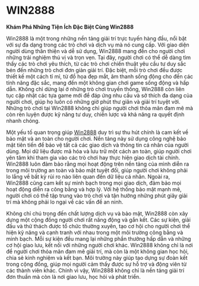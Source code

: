 # WIN2888

**Khám Phá Những Tiện Ích Đặc Biệt Cùng Win2888**

Win2888 là một trong những nền tảng giải trí trực tuyến hàng đầu, nổi bật với sự đa dạng trong các trò chơi và dịch vụ mà nó cung cấp. Với giao diện người dùng thân thiện và dễ sử dụng, Win2888 mang đến cho người chơi những trải nghiệm thú vị và trọn vẹn. Tại đây, người chơi có thể dễ dàng tìm thấy các trò chơi yêu thích, từ các trò chơi chiến thuật yêu cầu tư duy sắc bén đến những trò chơi đơn giản giải trí. Đặc biệt, mỗi trò chơi đều được thiết kế một cách tỉ mỉ, từ đồ họa đẹp mắt, âm thanh sống động cho đến các tính năng đặc sắc, mang đến một không gian chơi game sống động và hấp dẫn. Không chỉ dừng lại ở những trò chơi truyền thống, Win2888 còn liên tục cập nhật các tựa game mới để đáp ứng nhu cầu và sở thích đa dạng của người chơi, giúp họ luôn có những giờ phút thư giãn và giải trí tuyệt vời. Những trò chơi tại Win2888 không chỉ giúp người chơi thỏa mãn đam mê mà còn rèn luyện được kỹ năng tư duy, chiến lược và khả năng ra quyết định nhanh chóng.

Một yếu tố quan trọng giúp <a href="https://win2888.shop">Win2888</a> duy trì sự thu hút chính là cam kết về bảo mật và an toàn cho người chơi. Nền tảng này sử dụng công nghệ bảo mật tiên tiến để bảo vệ tất cả các giao dịch và thông tin cá nhân của người dùng. Mọi dữ liệu được mã hóa và lưu trữ một cách an toàn, giúp người chơi yên tâm khi tham gia vào các trò chơi hay thực hiện giao dịch tài chính. Win2888 luôn đảm bảo rằng mọi hoạt động trên nền tảng của mình diễn ra trong môi trường an toàn và bảo mật tuyệt đối, giúp người chơi không phải lo lắng về bất kỳ rủi ro nào liên quan đến dữ liệu cá nhân. Ngoài ra, Win2888 cũng cam kết sự minh bạch trong mọi giao dịch, đảm bảo mọi hoạt động diễn ra công bằng và hợp lý. Với hệ thống bảo mật mạnh mẽ, người chơi có thể tập trung vào trò chơi và tận hưởng những phút giây giải trí mà không phải lo ngại về các vấn đề an ninh.

Không chỉ chú trọng đến chất lượng dịch vụ và bảo mật, Win2888 còn xây dựng một cộng đồng người chơi rất năng động và gắn kết. Các sự kiện, giải đấu và thử thách được tổ chức thường xuyên, tạo cơ hội cho người chơi thể hiện kỹ năng và cạnh tranh với nhau trong một môi trường công bằng và minh bạch. Mỗi sự kiện đều mang lại những phần thưởng hấp dẫn và những cơ hội giao lưu, kết nối với những người chơi khác. Win2888 không chỉ là nơi để người chơi thỏa mãn đam mê giải trí, mà còn là một không gian học hỏi, chia sẻ kinh nghiệm và kết bạn. Môi trường này giúp tạo dựng sự đoàn kết trong cộng đồng, giúp mọi người cảm thấy được sự hỗ trợ và động viên từ các thành viên khác. Chính vì vậy, Win2888 không chỉ là nền tảng giải trí đơn thuần mà còn là nơi giao lưu, học hỏi và phát triển.
